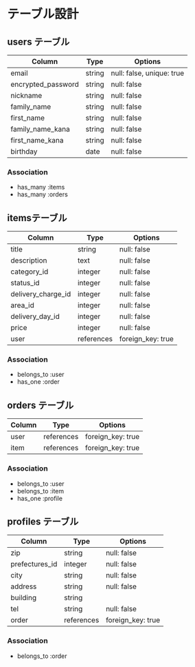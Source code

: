 # テーブル設計

## users テーブル

| Column             | Type     | Options                    |
| ------------------ | -------- | -------------------------- |
| email              | string   | null: false,  unique: true |
| encrypted_password | string   | null: false                |
| nickname           | string   | null: false                |
| family_name        | string   | null: false                |
| first_name         | string   | null: false                |
| family_name_kana   | string   | null: false                |
| first_name_kana    | string   | null: false                |
| birthday           | date     | null: false                |

### Association

- has_many :items
- has_many :orders

##  itemsテーブル 

| Column             | Type       | Options           |
| ------------------ | ---------- | ----------------- |
| title              | string     | null: false       |
| description        | text       | null: false       |
| category_id        | integer    | null: false       |
| status_id          | integer    | null: false       |
| delivery_charge_id | integer    | null: false       |
| area_id            | integer    | null: false       |
| delivery_day_id    | integer    | null: false       |
| price              | integer    | null: false       |
| user               | references | foreign_key: true |

### Association

- belongs_to :user
- has_one :order

## orders テーブル

| Column    | Type       | Options           |
| --------- | ---------- | ----------------- |
| user      | references | foreign_key: true |
| item      | references | foreign_key: true |

### Association

- belongs_to :user
- belongs_to :item
- has_one :profile

## profiles テーブル

| Column         | Type       | Options           |
| -------------- | ---------- | ----------------- |
| zip            | string     | null: false       |
| prefectures_id | integer    | null: false       | 
| city           | string     | null: false       |
| address        | string     | null: false       |
| building       | string     |                   |
| tel            | string     | null: false       |
| order          | references | foreign_key: true |

### Association

- belongs_to :order
